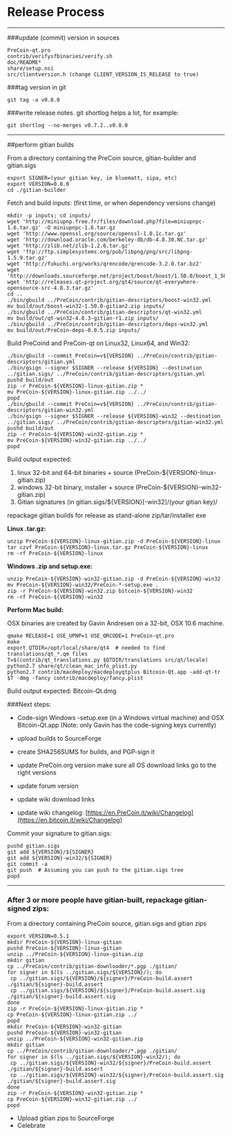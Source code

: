Release Process
====================

* * *

###update (commit) version in sources


	PreCoin-qt.pro
	contrib/verifysfbinaries/verify.sh
	doc/README*
	share/setup.nsi
	src/clientversion.h (change CLIENT_VERSION_IS_RELEASE to true)

###tag version in git

	git tag -a v0.8.0

###write release notes. git shortlog helps a lot, for example:

	git shortlog --no-merges v0.7.2..v0.8.0

* * *

##perform gitian builds

 From a directory containing the PreCoin source, gitian-builder and gitian.sigs
  
	export SIGNER=(your gitian key, ie bluematt, sipa, etc)
	export VERSION=0.8.0
	cd ./gitian-builder

 Fetch and build inputs: (first time, or when dependency versions change)

	mkdir -p inputs; cd inputs/
	wget 'http://miniupnp.free.fr/files/download.php?file=miniupnpc-1.6.tar.gz' -O miniupnpc-1.6.tar.gz
	wget 'http://www.openssl.org/source/openssl-1.0.1c.tar.gz'
	wget 'http://download.oracle.com/berkeley-db/db-4.8.30.NC.tar.gz'
	wget 'http://zlib.net/zlib-1.2.6.tar.gz'
	wget 'ftp://ftp.simplesystems.org/pub/libpng/png/src/libpng-1.5.9.tar.gz'
	wget 'http://fukuchi.org/works/qrencode/qrencode-3.2.0.tar.bz2'
	wget 'http://downloads.sourceforge.net/project/boost/boost/1.50.0/boost_1_50_0.tar.bz2'
	wget 'http://releases.qt-project.org/qt4/source/qt-everywhere-opensource-src-4.8.3.tar.gz'
	cd ..
	./bin/gbuild ../PreCoin/contrib/gitian-descriptors/boost-win32.yml
	mv build/out/boost-win32-1.50.0-gitian2.zip inputs/
	./bin/gbuild ../PreCoin/contrib/gitian-descriptors/qt-win32.yml
	mv build/out/qt-win32-4.8.3-gitian-r1.zip inputs/
	./bin/gbuild ../PreCoin/contrib/gitian-descriptors/deps-win32.yml
	mv build/out/PreCoin-deps-0.0.5.zip inputs/

 Build PreCoind and PreCoin-qt on Linux32, Linux64, and Win32:
  
	./bin/gbuild --commit PreCoin=v${VERSION} ../PreCoin/contrib/gitian-descriptors/gitian.yml
	./bin/gsign --signer $SIGNER --release ${VERSION} --destination ../gitian.sigs/ ../PreCoin/contrib/gitian-descriptors/gitian.yml
	pushd build/out
	zip -r PreCoin-${VERSION}-linux-gitian.zip *
	mv PreCoin-${VERSION}-linux-gitian.zip ../../
	popd
	./bin/gbuild --commit PreCoin=v${VERSION} ../PreCoin/contrib/gitian-descriptors/gitian-win32.yml
	./bin/gsign --signer $SIGNER --release ${VERSION}-win32 --destination ../gitian.sigs/ ../PreCoin/contrib/gitian-descriptors/gitian-win32.yml
	pushd build/out
	zip -r PreCoin-${VERSION}-win32-gitian.zip *
	mv PreCoin-${VERSION}-win32-gitian.zip ../../
	popd

  Build output expected:

  1. linux 32-bit and 64-bit binaries + source (PreCoin-${VERSION}-linux-gitian.zip)
  2. windows 32-bit binary, installer + source (PreCoin-${VERSION}-win32-gitian.zip)
  3. Gitian signatures (in gitian.sigs/${VERSION}[-win32]/(your gitian key)/

repackage gitian builds for release as stand-alone zip/tar/installer exe

**Linux .tar.gz:**

	unzip PreCoin-${VERSION}-linux-gitian.zip -d PreCoin-${VERSION}-linux
	tar czvf PreCoin-${VERSION}-linux.tar.gz PreCoin-${VERSION}-linux
	rm -rf PreCoin-${VERSION}-linux

**Windows .zip and setup.exe:**

	unzip PreCoin-${VERSION}-win32-gitian.zip -d PreCoin-${VERSION}-win32
	mv PreCoin-${VERSION}-win32/PreCoin-*-setup.exe .
	zip -r PreCoin-${VERSION}-win32.zip bitcoin-${VERSION}-win32
	rm -rf PreCoin-${VERSION}-win32

**Perform Mac build:**

  OSX binaries are created by Gavin Andresen on a 32-bit, OSX 10.6 machine.

	qmake RELEASE=1 USE_UPNP=1 USE_QRCODE=1 PreCoin-qt.pro
	make
	export QTDIR=/opt/local/share/qt4  # needed to find translations/qt_*.qm files
	T=$(contrib/qt_translations.py $QTDIR/translations src/qt/locale)
	python2.7 share/qt/clean_mac_info_plist.py
	python2.7 contrib/macdeploy/macdeployqtplus Bitcoin-Qt.app -add-qt-tr $T -dmg -fancy contrib/macdeploy/fancy.plist

 Build output expected: Bitcoin-Qt.dmg

###Next steps:

* Code-sign Windows -setup.exe (in a Windows virtual machine) and
  OSX Bitcoin-Qt.app (Note: only Gavin has the code-signing keys currently)

* upload builds to SourceForge

* create SHA256SUMS for builds, and PGP-sign it

* update PreCoin.org version
  make sure all OS download links go to the right versions

* update forum version

* update wiki download links

* update wiki changelog: [https://en.PreCoin.it/wiki/Changelog](https://en.bitcoin.it/wiki/Changelog)

Commit your signature to gitian.sigs:

	pushd gitian.sigs
	git add ${VERSION}/${SIGNER}
	git add ${VERSION}-win32/${SIGNER}
	git commit -a
	git push  # Assuming you can push to the gitian.sigs tree
	popd

-------------------------------------------------------------------------

### After 3 or more people have gitian-built, repackage gitian-signed zips:

From a directory containing PreCoin source, gitian.sigs and gitian zips

	export VERSION=0.5.1
	mkdir PreCoin-${VERSION}-linux-gitian
	pushd PreCoin-${VERSION}-linux-gitian
	unzip ../PreCoin-${VERSION}-linux-gitian.zip
	mkdir gitian
	cp ../PreCoin/contrib/gitian-downloader/*.pgp ./gitian/
	for signer in $(ls ../gitian.sigs/${VERSION}/); do
	 cp ../gitian.sigs/${VERSION}/${signer}/PreCoin-build.assert ./gitian/${signer}-build.assert
	 cp ../gitian.sigs/${VERSION}/${signer}/PreCoin-build.assert.sig ./gitian/${signer}-build.assert.sig
	done
	zip -r PreCoin-${VERSION}-linux-gitian.zip *
	cp PreCoin-${VERSION}-linux-gitian.zip ../
	popd
	mkdir PreCoin-${VERSION}-win32-gitian
	pushd PreCoin-${VERSION}-win32-gitian
	unzip ../PreCoin-${VERSION}-win32-gitian.zip
	mkdir gitian
	cp ../PreCoin/contrib/gitian-downloader/*.pgp ./gitian/
	for signer in $(ls ../gitian.sigs/${VERSION}-win32/); do
	 cp ../gitian.sigs/${VERSION}-win32/${signer}/PreCoin-build.assert ./gitian/${signer}-build.assert
	 cp ../gitian.sigs/${VERSION}-win32/${signer}/PreCoin-build.assert.sig ./gitian/${signer}-build.assert.sig
	done
	zip -r PreCoin-${VERSION}-win32-gitian.zip *
	cp PreCoin-${VERSION}-win32-gitian.zip ../
	popd

- Upload gitian zips to SourceForge
- Celebrate 
